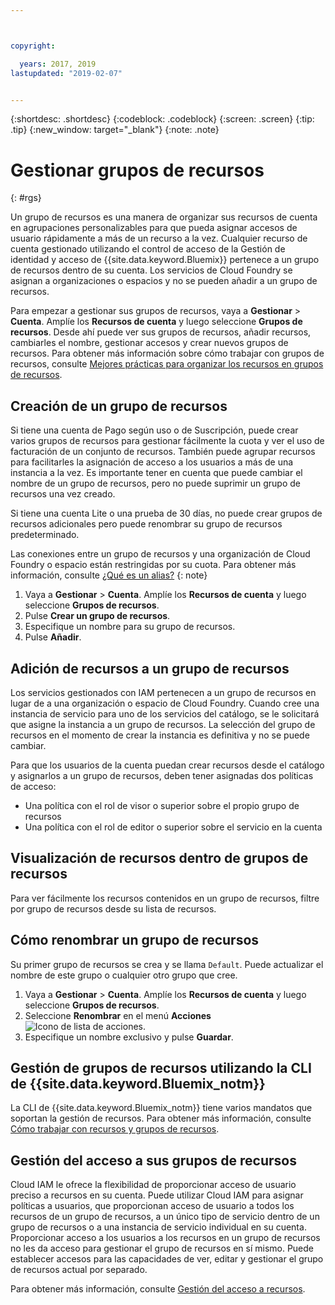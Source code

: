 ```yaml
---



copyright:

  years: 2017, 2019
lastupdated: "2019-02-07"


---
```


{:shortdesc: .shortdesc}
{:codeblock: .codeblock}
{:screen: .screen}
{:tip: .tip}
{:new_window: target="_blank"}
{:note: .note}

# Gestionar grupos de recursos
{: #rgs}

Un grupo de recursos es una manera de organizar sus recursos de cuenta en agrupaciones personalizables para que pueda asignar accesos de usuario rápidamente a más de un recurso a la vez. Cualquier recurso de cuenta gestionado utilizando el control de acceso de la Gestión de identidad y acceso de {{site.data.keyword.Bluemix}} pertenece a un grupo de recursos dentro de su cuenta. Los servicios de Cloud Foundry se asignan a organizaciones o espacios y no se pueden añadir a un grupo de recursos.

Para empezar a gestionar sus grupos de recursos, vaya a **Gestionar** &gt; **Cuenta**. Amplíe los **Recursos de cuenta** y luego seleccione **Grupos de recursos**. Desde ahí puede ver sus grupos de recursos, añadir recursos, cambiarles el nombre, gestionar accesos y crear nuevos grupos de recursos. Para obtener más información sobre cómo trabajar con grupos de recursos, consulte [Mejores prácticas para organizar los recursos en grupos de recursos](/docs/resources/bestpractice_rgs.html#bp_resourcegroups).


## Creación de un grupo de recursos

Si tiene una cuenta de Pago según uso o de Suscripción, puede crear varios grupos de recursos para gestionar fácilmente la cuota y ver el uso de facturación de un conjunto de recursos. También puede agrupar recursos para facilitarles la asignación de acceso a los usuarios a más de una instancia a la vez. Es importante tener en cuenta que puede cambiar el nombre de un grupo de recursos, pero no puede suprimir un grupo de recursos una vez creado.

Si tiene una cuenta Lite o una prueba de 30 días, no puede crear grupos de recursos adicionales pero puede renombrar su grupo de recursos predeterminado.

Las conexiones entre un grupo de recursos y una organización de Cloud Foundry o espacio están restringidas por su cuota. Para obtener más información, consulte [¿Qué es un alias?](/docs/resources/connecting_apps.html#what_is_alias)
{: note}

1. Vaya a **Gestionar** &gt; **Cuenta**. Amplíe los **Recursos de cuenta** y luego seleccione **Grupos de recursos**. 
2. Pulse **Crear un grupo de recursos**.
3. Especifique un nombre para su grupo de recursos.
4. Pulse **Añadir**.

## Adición de recursos a un grupo de recursos

Los servicios gestionados con IAM pertenecen a un grupo de recursos en lugar de a una organización o espacio de Cloud Foundry. Cuando cree una instancia de servicio para uno de los servicios del catálogo, se le solicitará que asigne la instancia a un grupo de recursos. La selección del grupo de recursos en el momento de crear la instancia es definitiva y no se puede cambiar.

Para que los usuarios de la cuenta puedan crear recursos desde el catálogo y asignarlos a un grupo de recursos, deben tener asignadas dos políticas de acceso:

* Una política con el rol de visor o superior sobre el propio grupo de recursos
* Una política con el rol de editor o superior sobre el servicio en la cuenta

## Visualización de recursos dentro de grupos de recursos

Para ver fácilmente los recursos contenidos en un grupo de recursos, filtre por grupo de recursos desde su lista de recursos.

## Cómo renombrar un grupo de recursos

Su primer grupo de recursos se crea y se llama `Default`. Puede actualizar el nombre de este grupo o cualquier otro grupo que cree.

1. Vaya a **Gestionar** &gt; **Cuenta**. Amplíe los **Recursos de cuenta** y luego seleccione **Grupos de recursos**. 
2. Seleccione **Renombrar** en el menú **Acciones** ![Icono de lista de acciones](../icons/action-menu-icon.svg).
3. Especifique un nombre exclusivo y pulse **Guardar**.

## Gestión de grupos de recursos utilizando la CLI de {{site.data.keyword.Bluemix_notm}}

La CLI de {{site.data.keyword.Bluemix_notm}} tiene varios mandatos que soportan la gestión de recursos. Para obtener más información, consulte [Cómo trabajar con recursos y grupos de recursos](/docs/cli/reference/ibmcloud/cli_resource_group.html#ibmcloud_commands_resource).

## Gestión del acceso a sus grupos de recursos

Cloud IAM le ofrece la flexibilidad de proporcionar acceso de usuario preciso a recursos en su cuenta. Puede utilizar Cloud IAM para asignar políticas a usuarios, que proporcionan acceso de usuario a todos los recursos de un grupo de recursos, a un único tipo de servicio dentro de un grupo de recursos o a una instancia de servicio individual en su cuenta. Proporcionar acceso a los usuarios a los recursos en un grupo de recursos no les da acceso para gestionar el grupo de recursos en sí mismo. Puede establecer accesos para las capacidades de ver, editar y gestionar el grupo de recursos actual por separado.

Para obtener más información, consulte [Gestión del acceso a recursos](/docs/iam/mngiam.html#iammanidaccser).
